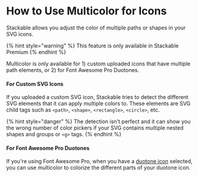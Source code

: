 # How to Use Multicolor for Icons

Stackable allows you adjust the color of multiple paths or shapes in your SVG icons.

{% hint style="warning" %}
This feature is only available in Stackable Premium
{% endhint %}

Multicolor is only available for 1\) custom uploaded icons that have multiple path elements, or 2\) for Font Awesome Pro Duotones.

#### For Custom SVG Icons

If you uploaded a custom SVG icon, Stackable tries to detect the different SVG elements that it can apply multiple colors to. These elements are SVG child tags such as `<path>`, `<shape>`, `<rectangle>`, `<circle>`, etc.

{% hint style="danger" %}
The detection isn't perfect and it can show you the wrong number of color pickers if your SVG contains multiple nested shapes and groups or `<g>` tags. 
{% endhint %}

#### For Font Awesome Pro Duotones

If you're using Font Awesome Pro, when you have a [duotone icon](https://blog.fontawesome.com/introducing-duotone/) selected, you can use multicolor to colorize the different parts of your duotone icon.

